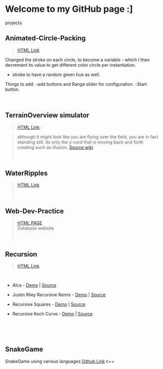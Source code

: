 # Welcome to my GitHub page :]
projects
## Animated-Circle-Packing
>[HTML Link](https://hgleocho.github.io/Animated-Circle-Packing)

Changed the stroke on each circle, to become a variable - which I then decrement its value to get different color circle per instantiation.

+ stroke to have a random green hue as well.

Things to add.
-add buttons and Range slider for configuration.
-Start button.
<br/><br/><br/>

## TerrainOverview simulator
>[HTML Link](https://hgleocho.github.io/TerrainOverview/);

>although it might look like you are flying over the field, you are in fact standing still.
its only the y-cord that is moving back and forth creating such an illusion.
[Source wiki](http://flafla2.github.io/2014/08/09/perlinnoise.html)
<br/><br/><br/>

## WaterRipples

>[HTML Link](https://hgleocho.github.io/WaterRipples)
<br/><br/><br/>

## Web-Dev-Practice<br/>
>[HTML PAGE](https://hgleocho.github.io/Web-Dev-Practice/)<br/>
 Database website
<br/><br/><br/>

## Recursion
>[HTML Link](https://hgleocho.github.io/Recursion)
<br/>

* Alca - 
[Demo](https://codepen.io/Alca/full/pWaZaX/) 
| [Source](https://codepen.io/Alca/pen/pWaZaX/right)

* Justin Riley Recursive Remix - 
[Demo](https://recursion.glitch.me/) 
| [Source](https://glitch.com/edit/#!/recursion)

* Recursive Squares - 
[Demo](https://codepen.io/DonKarlssonSan/full/PJQvKG) 
| [Source](https://codepen.io/DonKarlssonSan/pen/PJQvKG)

* Recursive Koch Curve - 
[Demo](https://codepen.io/DonKarlssonSan/full/yzjywa) 
| [Source](https://codepen.io/DonKarlssonSan/pen/yzjywa)

<br/><br/><br/>


## SnakeGame
SnakeGame using various languages
[Github Link](https://github.com/HGLeoCho/SnakeGame)
c++
